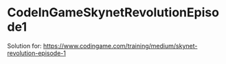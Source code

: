 # CodeInGameSkynetRevolutionEpisode1
Solution for: https://www.codingame.com/training/medium/skynet-revolution-episode-1
